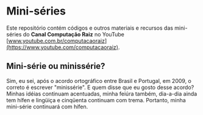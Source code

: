 # Mini-séries

Este repositório contém códigos e outros materiais e recursos das mini-séries do
**Canal Computação Raiz** no YouTube
[www.youtube.com.br/computacaoraiz](https://www.youtube.com/computacaoraiz).

## Mini-série ou minissérie?

Sim, eu sei, após o acordo ortográfico entre Brasil e Portugal, em 2009, o
correto é escrever "minissérie". E quem disse que eu gosto desse acordo? Minhas
idéias continuam acentuadas, minha feiúra também, dia-a-dia ainda tem hífen e
lingüiça e cinqüenta continuam com trema. Portanto, minha mini-série continuará
com hífen.
